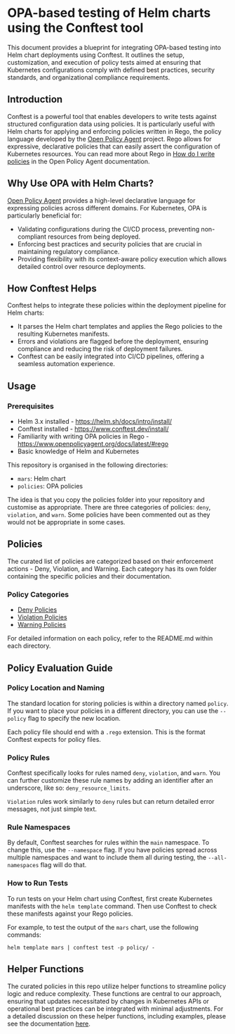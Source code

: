 # OPA-based testing of Helm charts using the Conftest tool

This document provides a blueprint for integrating OPA-based testing into Helm chart deployments using Conftest. It outlines the setup, customization, and execution of policy tests aimed at ensuring that Kubernetes configurations comply with defined best practices, security standards, and organizational compliance requirements.


## Introduction
Conftest is a powerful tool that enables developers to write tests against structured configuration data using policies. It is particularly useful with Helm charts for applying and enforcing policies written in Rego, the policy language developed by the [Open Policy Agent](https://www.openpolicyagent.org/) project. Rego allows for expressive, declarative policies that can easily assert the configuration of Kubernetes resources. You can read more about Rego in [How do I write policies](https://www.openpolicyagent.org/docs/latest/policy-language/) in the Open Policy Agent documentation.


## Why Use OPA with Helm Charts?
[Open Policy Agent](https://www.openpolicyagent.org/) provides a high-level declarative language for expressing policies across different domains. For Kubernetes, OPA is particularly beneficial for:
-   Validating configurations during the CI/CD process, preventing non-compliant resources from being deployed.
-   Enforcing best practices and security policies that are crucial in maintaining regulatory compliance.
-   Providing flexibility with its context-aware policy execution which allows detailed control over resource deployments.

## How Conftest Helps
Conftest helps to integrate these policies within the deployment pipeline for Helm charts:
-   It parses the Helm chart templates and applies the Rego policies to the resulting Kubernetes manifests.
-   Errors and violations are flagged before the deployment, ensuring compliance and reducing the risk of deployment failures.
-   Conftest can be easily integrated into CI/CD pipelines, offering a seamless automation experience.

## Usage

### Prerequisites
- Helm 3.x installed - https://helm.sh/docs/intro/install/
- Conftest installed - https://www.conftest.dev/install/
- Familiarity with writing OPA policies in Rego - https://www.openpolicyagent.org/docs/latest/#rego
- Basic knowledge of Helm and Kubernetes

This repository is organised in the following directories:

- `mars`: Helm chart
- `policies`: OPA policies

The idea is that you copy the policies folder into your repository and customise as appropriate.
There are three categories of policies: `deny`, `violation`, and `warn`.
Some policies have been commented out as they would not be appropriate in some cases.

## Policies
The curated list of policies are categorized based on their enforcement actions - Deny, Violation, and Warning. Each category has its own folder containing the specific policies and their documentation.

### Policy Categories
- [Deny Policies](./policy/deny/README.md)
- [Violation Policies](./policy/violation/README.md)
- [Warning Policies](./policy/warn/README.md)

For detailed information on each policy, refer to the README.md within each directory.


## Policy Evaluation Guide

### Policy Location and Naming

The standard location for storing policies is within a directory named `policy`. If you want to place your policies in a different directory, you can use the `--policy` flag to specify the new location.

Each policy file should end with a `.rego` extension. This is the format Conftest expects for policy files.

### Policy Rules

Conftest specifically looks for rules named `deny`, `violation`, and `warn`. You can further customize these rule names by adding an identifier after an underscore, like so: `deny_resource_limits`.

`Violation` rules work similarly to `deny` rules but can return detailed error messages, not just simple text.

### Rule Namespaces

By default, Conftest searches for rules within the `main` namespace. To change this, use the `--namespace` flag. If you have policies spread across multiple namespaces and want to include them all during testing, the `--all-namespaces` flag will do that.

### How to Run Tests

To run tests on your Helm chart using Conftest, first create Kubernetes manifests with the `helm template` command. Then use Conftest to check these manifests against your Rego policies.

For example, to test the output of the `mars` chart, use the following commands:

```shell
helm template mars | conftest test -p policy/ -
```
## Helper Functions
The curated policies in this repo utilize helper functions to streamline policy logic and reduce complexity. These functions are central to our approach, ensuring that updates necessitated by changes in Kubernetes APIs or operational best practices can be integrated with minimal adjustments. For a detailed discussion on these helper functions, including examples, please see the documentation [here](./policy/helpers/README.md).